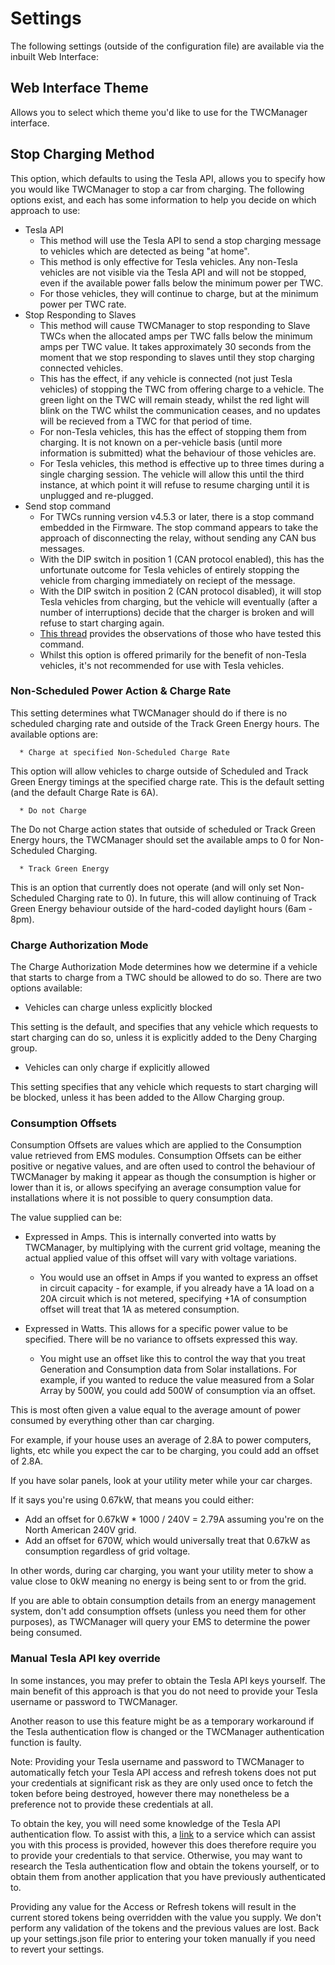 # Settings

The following settings (outside of the configuration file) are available via the inbuilt Web Interface:

## Web Interface Theme

Allows you to select which theme you'd like to use for the TWCManager interface.

## Stop Charging Method

This option, which defaults to using the Tesla API, allows you to specify how you would like TWCManager to stop a car from charging. The following options exist, and each has some information to help you decide on which approach to use:

   * Tesla API
      * This method will use the Tesla API to send a stop charging message to vehicles which are detected as being "at home".
      * This method is only effective for Tesla vehicles. Any non-Tesla vehicles are not visible via the Tesla API and will not be stopped, even if the available power falls below the minimum power per TWC.
      * For those vehicles, they will continue to charge, but at the minimum power per TWC rate.
   * Stop Responding to Slaves
      * This method will cause TWCManager to stop responding to Slave TWCs when the allocated amps per TWC falls below the minimum amps per TWC value. It takes approximately 30 seconds from the moment that we stop responding to slaves until they stop charging connected vehicles.
      * This has the effect, if any vehicle is connected (not just Tesla vehicles) of stopping the TWC from offering charge to a vehicle. The green light on the TWC will remain steady, whilst the red light will blink on the TWC whilst the communication ceases, and no updates will be recieved from a TWC for that period of time.
      * For non-Tesla vehicles, this has the effect of stopping them from charging. It is not known on a per-vehicle basis (until more information is submitted) what the behaviour of those vehicles are.
      * For Tesla vehicles, this method is effective up to three times during a single charging session. The vehicle will allow this until the third instance, at which point it will refuse to resume charging until it is unplugged and re-plugged.
   * Send stop command
      * For TWCs running version v4.5.3 or later, there is a stop command embedded in the Firmware. The stop command appears to take the approach of disconnecting the relay, without sending any CAN bus messages.
      * With the DIP switch in position 1 (CAN protocol enabled), this has the unfortunate outcome for Tesla vehicles of entirely stopping the vehicle from charging immediately on reciept of the message. 
      * With the DIP switch in position 2 (CAN protocol disabled), it will stop Tesla vehicles from charging, but the vehicle will eventually (after a number of interruptions) decide that the charger is broken and will refuse to start charging again.
      * [This thread](https://teslamotorsclub.com/tmc/threads/new-wall-connector-load-sharing-protocol.72830/page-24) provides the observations of those who have tested this command.
      * Whilst this option is offered primarily for the benefit of non-Tesla vehicles, it's not recommended for use with Tesla vehicles.

### Non-Scheduled Power Action & Charge Rate

This setting determines what TWCManager should do if there is no scheduled charging rate and outside of the Track Green Energy hours. The available options are:

      * Charge at specified Non-Scheduled Charge Rate

This option will allow vehicles to charge outside of Scheduled and Track Green Energy timings at the specified charge rate. This is the default setting (and the default Charge Rate is 6A).

      * Do not Charge

The Do not Charge action states that outside of scheduled or Track Green Energy hours, the TWCManager should set the available amps to 0 for Non-Scheduled Charging.

      * Track Green Energy

This is an option that currently does not operate (and will only set Non-Scheduled Charging rate to 0). In future, this will allow continuing of Track Green Energy behaviour outside of the hard-coded daylight hours (6am - 8pm).

### Charge Authorization Mode

The Charge Authorization Mode determines how we determine if a vehicle that starts to charge from a TWC should be allowed to do so. There are two options available:

   * Vehicles can charge unless explicitly blocked

This setting is the default, and specifies that any vehicle which requests to start charging can do so, unless it is explicitly added to the Deny Charging group.

   * Vehicles can only charge if explicitly allowed

This setting specifies that any vehicle which requests to start charging will be blocked, unless it has been added to the Allow Charging group.

### Consumption Offsets

Consumption Offsets are values which are applied to the Consumption value retrieved from EMS modules. Consumption Offsets can be either positive or negative values, and are often used to control the behaviour of TWCManager by making it appear as though the consumption is higher or lower than it is, or allows specifying an average consumption value for installations where it is not possible to query consumption data.

The value supplied can be:

   * Expressed in Amps. This is internally converted into watts by TWCManager, by multiplying with the current grid voltage, meaning the actual applied value of this offset will vary with voltage variations.
      * You would use an offset in Amps if you wanted to express an offset in circuit capacity - for example, if you already have a 1A load on a 20A circuit which is not metered, specifying +1A of consumption offset will treat that 1A as metered consumption.

   * Expressed in Watts. This allows for a specific power value to be specified. There will be no variance to offsets expressed this way.
      * You might use an offset like this to control the way that you treat Generation and Consumption data from Solar installations. For example, if you wanted to reduce the value measured from a Solar Array by 500W, you could add 500W of consumption via an offset.

This is most often given a value equal to the average amount of power consumed by everything other than car charging. 

For example, if your house uses an average of 2.8A to power computers, lights, etc while you expect the car to be charging, you could add an offset of 2.8A.

If you have solar panels, look at your utility meter while your car charges.

If it says you're using 0.67kW, that means you could either:
   * Add an offset for 0.67kW * 1000 / 240V = 2.79A assuming you're on the North American 240V grid. 
   * Add an offset for 670W, which would universally treat that 0.67kW as consumption regardless of grid voltage.

In other words, during car charging, you want your utility meter to show a value close to 0kW meaning no energy is being sent to or from the grid.

If you are able to obtain consumption details from an energy management system, don't add consumption offsets (unless you need them for other purposes), as TWCManager will query your EMS to determine the power being consumed.

### Manual Tesla API key override

In some instances, you may prefer to obtain the Tesla API keys yourself. The main benefit of this approach is that you do not need to provide your Tesla username or password to TWCManager.

Another reason to use this feature might be as a temporary workaround if the Tesla authentication flow is changed or the TWCManager authentication function is faulty.

Note: Providing your Tesla username and password to TWCManager to automatically fetch your Tesla API access and refresh tokens does not put your credentials at significant risk as they are only used once to fetch the token before being destroyed, however there may nonetheless be a preference not to provide these credentials at all.

To obtain the key, you will need some knowledge of the Tesla API authentication flow. To assist with this, a <a href="http://registration.teslatasks.com/generateTokens">link</a> to a service which can assist you with this process is provided, however this does therefore require you to provide your credentials to that service. Otherwise, you may want to research the Tesla authentication flow and obtain the tokens yourself, or to obtain them from another application that you have previously authenticated to.

Providing any value for the Access or Refresh tokens will result in the current stored tokens being overridden with the value you supply. We don't perform any validation of the tokens and the previous values are lost. Back up your settings.json file prior to entering your token manually if you need to revert your settings.
